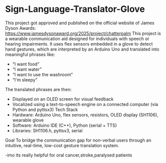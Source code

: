 # Sign-Language-Translator-Glove
This project got approved and published on the official website of James Dyson Awards: https://www.jamesdysonaward.org/2025/project/chatterpalm
This project is a wearable communication aid designed for individuals with speech or hearing impairments. It uses flex sensors embedded in a glove to detect hand gestures, which are interpreted by an Arduino Uno and translated into meaningful phrases like:
- “I want food”
- “I want water”
- “I want to use the washroom”
- “I'm sleepy”
  
The translated phrases are then:
- Displayed on an OLED screen for visual feedback
- Vocalized using a text-to-speech engine on a connected computer (via Python and pyttsx3)
Tech Stack
- Hardware: Arduino Uno, flex sensors, resistors, OLED display (SH1106), wearable glove
- Software: Arduino IDE (C++), Python (serial + TTS)
- Libraries: SH1106.h, pyttsx3, serial
  
Goal
To bridge the communication gap for non-verbal users through an intuitive, real-time, low-cost gesture translation system.

-imo its really helpful for oral cancer,stroke,paralysed patients
